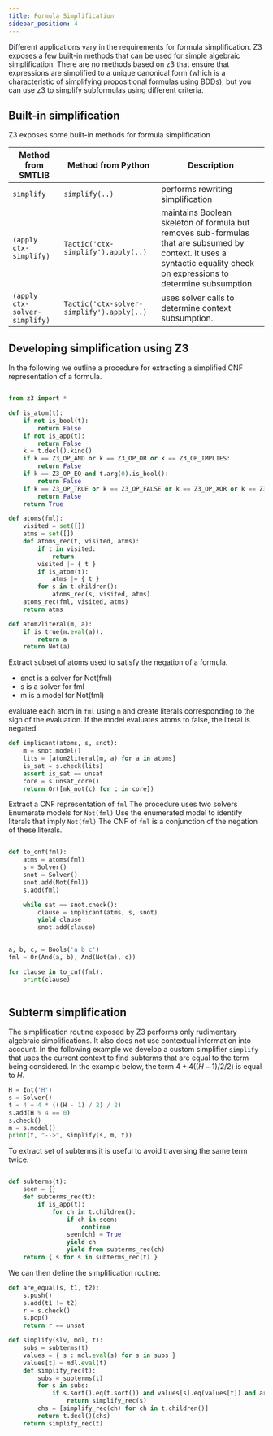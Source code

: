 ```yaml
---
title: Formula Simplification
sidebar_position: 4
---
```


Different applications vary in the requirements for formula simplification.
Z3 exposes a few built-in methods that can be used for simple algebraic simplification.
There are no methods based on z3 that ensure that expressions are simplified to a unique canonical form
(which is a characteristic of simplifying propositional formulas using BDDs), but you can use z3
to simplify subformulas using different criteria. 

## Built-in simplification

Z3 exposes some built-in methods for formula simplification

 Method from SMTLIB               | Method from Python                            | Description
----------------------------------|-----------------------------------------------|----------------------------------------
 `simplify`                       | `simplify(..)`                                | performs rewriting simplification
`(apply ctx-simplify)`            |  `Tactic('ctx-simplify').apply(..)`           | maintains Boolean skeleton of formula but removes sub-formulas that are subsumed by context. It uses a syntactic equality check on expressions to determine subsumption.
`(apply ctx-solver-simplify)`     |  `Tactic('ctx-solver-simplify').apply(..)`    | uses solver calls to determine context subsumption.


## Developing simplification using Z3

In the following we outline a procedure for extracting a simplified
CNF representation of a formula.

```python

from z3 import *

def is_atom(t):
    if not is_bool(t):
        return False
    if not is_app(t):
        return False
    k = t.decl().kind()
    if k == Z3_OP_AND or k == Z3_OP_OR or k == Z3_OP_IMPLIES:
        return False
    if k == Z3_OP_EQ and t.arg(0).is_bool():
        return False
    if k == Z3_OP_TRUE or k == Z3_OP_FALSE or k == Z3_OP_XOR or k == Z3_OP_NOT:
        return False
    return True

def atoms(fml):
    visited = set([])
    atms = set([])
    def atoms_rec(t, visited, atms):
        if t in visited:
            return
        visited |= { t }
        if is_atom(t):
            atms |= { t }
        for s in t.children():
            atoms_rec(s, visited, atms)
    atoms_rec(fml, visited, atms)
    return atms

def atom2literal(m, a):
    if is_true(m.eval(a)):
        return a
    return Not(a)

```

Extract subset of atoms used to satisfy the negation
of a formula.

* snot is a solver for Not(fml)
* s    is a solver for fml
* m    is a model for Not(fml)

evaluate each atom in `fml` using `m` and create
literals corresponding to the sign of the evaluation.
If the model evaluates atoms to false, the literal is
negated.


```python
def implicant(atoms, s, snot):
    m = snot.model()
    lits = [atom2literal(m, a) for a in atoms]
    is_sat = s.check(lits)
    assert is_sat == unsat
    core = s.unsat_core()
    return Or([mk_not(c) for c in core])

```


Extract a CNF representation of `fml`
The procedure uses two solvers
Enumerate models for `Not(fml)`
Use the enumerated model to identify literals
that imply `Not(fml)`
The CNF of `fml` is a conjunction of the
negation of these literals.



```python

def to_cnf(fml):
    atms = atoms(fml)
    s = Solver()
    snot = Solver()
    snot.add(Not(fml))
    s.add(fml)

    while sat == snot.check():
        clause = implicant(atms, s, snot)
        yield clause
        snot.add(clause)

        
a, b, c, = Bools('a b c')
fml = Or(And(a, b), And(Not(a), c))

for clause in to_cnf(fml):
    print(clause)
    
```

## Subterm simplification

The simplification routine exposed by Z3 performs only 
rudimentary algebraic simplifications. It also does not 
use contextual information into account. In the following
example we develop a custom simplifier `simplify`
that uses the current context to find subterms that are
equal to the term being considered. In the example below,
the term $4 + 4((H-1)/2/2)$ is equal to $H$.

```python
H = Int('H')
s = Solver()
t = 4 + 4 * (((H - 1) / 2) / 2)
s.add(H % 4 == 0)
s.check()
m = s.model()
print(t, "-->", simplify(s, m, t))
```

To extract set of subterms it is useful to avoid traversing
the same term twice.

```python

def subterms(t):
    seen = {}
    def subterms_rec(t):
        if is_app(t):
            for ch in t.children():
                if ch in seen:
                    continue
                seen[ch] = True
                yield ch
                yield from subterms_rec(ch)
    return { s for s in subterms_rec(t) }
```

We can then define the simplification routine:

```python
def are_equal(s, t1, t2):
    s.push()
    s.add(t1 != t2)
    r = s.check()
    s.pop()
    return r == unsat

def simplify(slv, mdl, t):
    subs = subterms(t)
    values = { s : mdl.eval(s) for s in subs }
    values[t] = mdl.eval(t)
    def simplify_rec(t):        
        subs = subterms(t)
        for s in subs:
            if s.sort().eq(t.sort()) and values[s].eq(values[t]) and are_equal(slv, s, t):
                return simplify_rec(s)
        chs = [simplify_rec(ch) for ch in t.children()]
        return t.decl()(chs)
    return simplify_rec(t)
```
